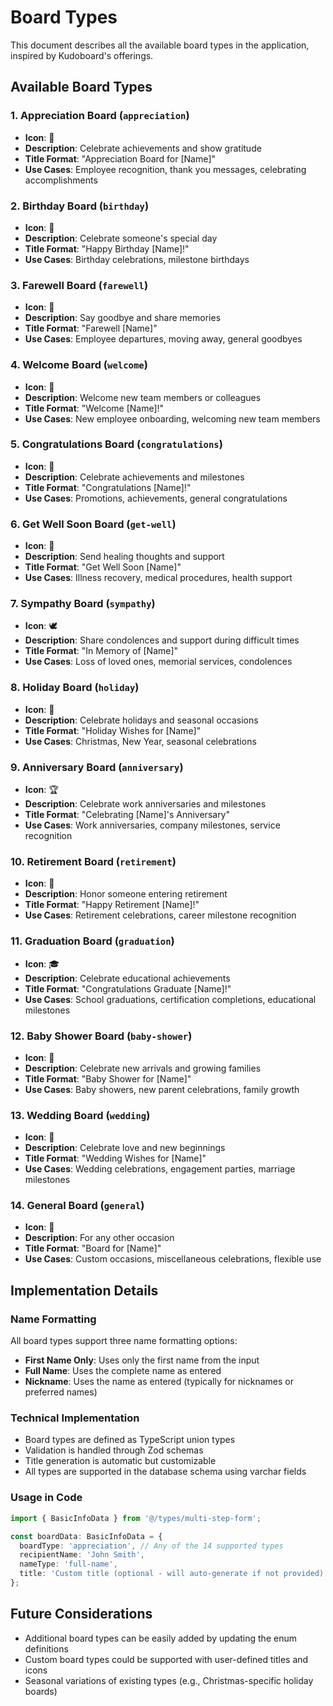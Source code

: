 # Board Types

This document describes all the available board types in the application, inspired by Kudoboard's offerings.

## Available Board Types

### 1. **Appreciation Board** (`appreciation`)

- **Icon**: 🎉
- **Description**: Celebrate achievements and show gratitude
- **Title Format**: "Appreciation Board for [Name]"
- **Use Cases**: Employee recognition, thank you messages, celebrating accomplishments

### 2. **Birthday Board** (`birthday`)

- **Icon**: 🎂
- **Description**: Celebrate someone's special day
- **Title Format**: "Happy Birthday [Name]!"
- **Use Cases**: Birthday celebrations, milestone birthdays

### 3. **Farewell Board** (`farewell`)

- **Icon**: 👋
- **Description**: Say goodbye and share memories
- **Title Format**: "Farewell [Name]"
- **Use Cases**: Employee departures, moving away, general goodbyes

### 4. **Welcome Board** (`welcome`)

- **Icon**: 👋
- **Description**: Welcome new team members or colleagues
- **Title Format**: "Welcome [Name]!"
- **Use Cases**: New employee onboarding, welcoming new team members

### 5. **Congratulations Board** (`congratulations`)

- **Icon**: 🎊
- **Description**: Celebrate achievements and milestones
- **Title Format**: "Congratulations [Name]!"
- **Use Cases**: Promotions, achievements, general congratulations

### 6. **Get Well Soon Board** (`get-well`)

- **Icon**: 🌻
- **Description**: Send healing thoughts and support
- **Title Format**: "Get Well Soon [Name]"
- **Use Cases**: Illness recovery, medical procedures, health support

### 7. **Sympathy Board** (`sympathy`)

- **Icon**: 🕊️
- **Description**: Share condolences and support during difficult times
- **Title Format**: "In Memory of [Name]"
- **Use Cases**: Loss of loved ones, memorial services, condolences

### 8. **Holiday Board** (`holiday`)

- **Icon**: 🎄
- **Description**: Celebrate holidays and seasonal occasions
- **Title Format**: "Holiday Wishes for [Name]"
- **Use Cases**: Christmas, New Year, seasonal celebrations

### 9. **Anniversary Board** (`anniversary`)

- **Icon**: 🏆
- **Description**: Celebrate work anniversaries and milestones
- **Title Format**: "Celebrating [Name]'s Anniversary"
- **Use Cases**: Work anniversaries, company milestones, service recognition

### 10. **Retirement Board** (`retirement`)

- **Icon**: 🌅
- **Description**: Honor someone entering retirement
- **Title Format**: "Happy Retirement [Name]!"
- **Use Cases**: Retirement celebrations, career milestone recognition

### 11. **Graduation Board** (`graduation`)

- **Icon**: 🎓
- **Description**: Celebrate educational achievements
- **Title Format**: "Congratulations Graduate [Name]!"
- **Use Cases**: School graduations, certification completions, educational milestones

### 12. **Baby Shower Board** (`baby-shower`)

- **Icon**: 👶
- **Description**: Celebrate new arrivals and growing families
- **Title Format**: "Baby Shower for [Name]"
- **Use Cases**: Baby showers, new parent celebrations, family growth

### 13. **Wedding Board** (`wedding`)

- **Icon**: 💒
- **Description**: Celebrate love and new beginnings
- **Title Format**: "Wedding Wishes for [Name]"
- **Use Cases**: Wedding celebrations, engagement parties, marriage milestones

### 14. **General Board** (`general`)

- **Icon**: 📝
- **Description**: For any other occasion
- **Title Format**: "Board for [Name]"
- **Use Cases**: Custom occasions, miscellaneous celebrations, flexible use

## Implementation Details

### Name Formatting

All board types support three name formatting options:

- **First Name Only**: Uses only the first name from the input
- **Full Name**: Uses the complete name as entered
- **Nickname**: Uses the name as entered (typically for nicknames or preferred names)

### Technical Implementation

- Board types are defined as TypeScript union types
- Validation is handled through Zod schemas
- Title generation is automatic but customizable
- All types are supported in the database schema using varchar fields

### Usage in Code

```typescript
import { BasicInfoData } from '@/types/multi-step-form';

const boardData: BasicInfoData = {
  boardType: 'appreciation', // Any of the 14 supported types
  recipientName: 'John Smith',
  nameType: 'full-name',
  title: 'Custom title (optional - will auto-generate if not provided)',
};
```

## Future Considerations

- Additional board types can be easily added by updating the enum definitions
- Custom board types could be supported with user-defined titles and icons
- Seasonal variations of existing types (e.g., Christmas-specific holiday boards)
